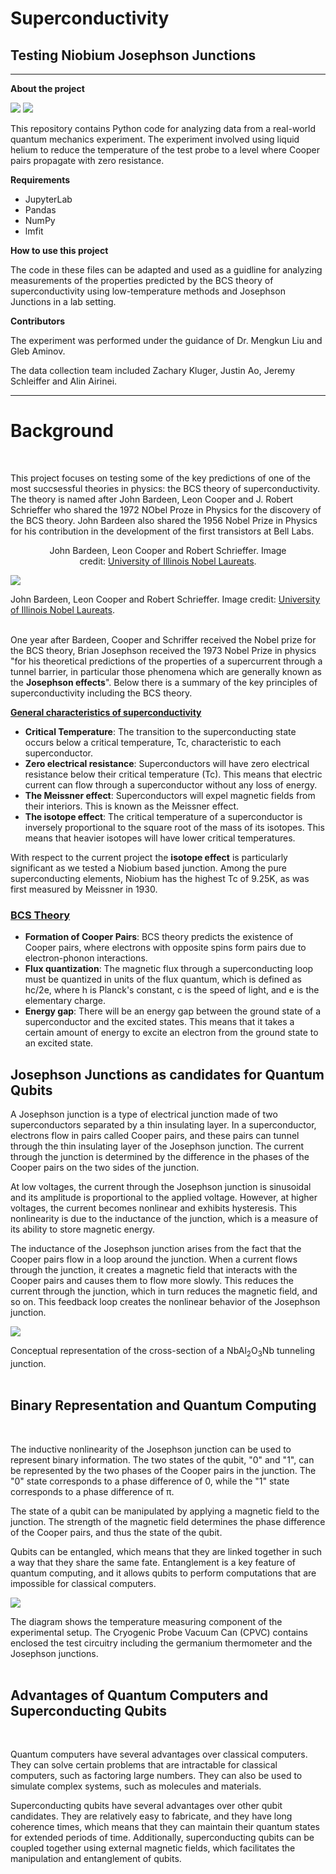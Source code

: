 # Superconductivity

## Testing Niobium Josephson Junctions

---

**About the project**

![](/img/python_icon.png) ![](/img/jupyter_icon.png)

This repository contains Python code for analyzing data from a real-world quantum mechanics experiment. The experiment involved using liquid helium to reduce the temperature of the test probe to a level where Cooper pairs propagate with zero resistance. 

**Requirements**
* JupyterLab
* Pandas
* NumPy
* lmfit

**How to use this project**

The code in these files can be adapted and used as a guidline for analyzing measurements of the properties predicted by the BCS theory of superconductivity using low-temperature methods and Josephson Junctions in a lab setting. 

**Contributors**

The experiment was performed under the guidance of Dr. Mengkun Liu and Gleb Aminov.

The data collection team included Zachary Kluger, Justin Ao, Jeremy Schleiffer and Alin Airinei. 

---

# Background
<br/>     

This project focuses on testing some of the key predictions of one of the most succsessful  theories in physics: the BCS theory of superconductivity. The theory is named after John Bardeen, Leon Cooper and J. Robert Schrieffer who shared the 1972 NObel Proze in Physics for the discovery of the BCS theory. John Bardeen also shared the 1956 Nobel Prize in Physics for his contribution in the development of the first transistors at Bell Labs.   
<div style="text-align: center;">
    <figure class="image">
      <img src="/img/BCS.png" alt="">
      <figcaption>John Bardeen, Leon Cooper and Robert Schrieffer. Image credit: <a href='https://physics.illinois.edu/people/nobel-laureates'>University of Illinois Nobel Laureats</a>.</figcaption>
    </figure>
</div>

![](/img/BCS.png)

<div class='col two caption'>
   John Bardeen, Leon Cooper and Robert Schrieffer. Image credit: <a href='https://physics.illinois.edu/people/nobel-laureates'>University of Illinois Nobel Laureats</a>. 
</div>
<br/>      

One year after Bardeen, Cooper and Schriffer received the Nobel prize for the BCS theory, Brian Josephson received the 1973 Nobel Prize in physics "for his theoretical predictions of the properties of a supercurrent through a tunnel barrier, in particular those phenomena which are generally known as the **Josephson effects**". Below there is a summary of the key principles of superconductivity including the BCS theory. 

**<ins>General characteristics of superconductivity</ins>**
* **Critical Temperature**: The transition to the superconducting state occurs below a critical temperature, Tc, characteristic to each superconductor.
* **Zero electrical resistance**: Superconductors will have zero electrical resistance below their critical temperature (Tc). This means that electric current can flow through a superconductor without any loss of energy.
* **The Meissner effect**: Superconductors will expel magnetic fields from their interiors. This is known as the Meissner effect.
* **The isotope effect**: The critical temperature of a superconductor is inversely proportional to the square root of the mass of its isotopes. This means that heavier isotopes will have lower critical temperatures. 

With respect to the current project the **isotope effect** is particularly significant as we tested a Niobium based junction. Among the pure superconducting elements, Niobium has the highest Tc of 9.25K, as was first measured by Meissner in 1930.

### <ins>BCS Theory</ins>

* **Formation of Cooper Pairs**: BCS theory predicts the existence of Cooper pairs, where electrons with opposite spins form pairs due to electron-phonon interactions.
* **Flux quantization**: The magnetic flux through a superconducting loop must be quantized in units of the flux quantum, which is defined as hc/2e, where h is Planck's constant, c is the speed of light, and e is the elementary charge.
* **Energy gap**: There will be an energy gap between the ground state of a superconductor and the excited states. This means that it takes a certain amount of energy to excite an electron from the ground state to an excited state.


## Josephson Junctions as candidates for Quantum Qubits 

A Josephson junction is a type of electrical junction made of two superconductors separated by a thin insulating layer. In a superconductor, electrons flow in pairs called Cooper pairs, and these pairs can tunnel through the thin insulating layer of the Josephson junction. The current through the junction is determined by the difference in the phases of the Cooper pairs on the two sides of the junction.

At low voltages, the current through the Josephson junction is sinusoidal and its amplitude is proportional to the applied voltage. However, at higher voltages, the current becomes nonlinear and exhibits hysteresis. This nonlinearity is due to the inductance of the junction, which is a measure of its ability to store magnetic energy.

The inductance of the Josephson junction arises from the fact that the Cooper pairs flow in a loop around the junction. When a current flows through the junction, it creates a magnetic field that interacts with the Cooper pairs and causes them to flow more slowly. This reduces the current through the junction, which in turn reduces the magnetic field, and so on. This feedback loop creates the nonlinear behavior of the Josephson junction.  

![](/img/junction.png)

<div class='col two caption'>
    Conceptual representation of the cross-section of a NbAl<sub>2</sub>O<sub>3</sub>Nb tunneling junction.
</div>
<br/>  

## Binary Representation and Quantum Computing 

<br/>
 
The inductive nonlinearity of the Josephson junction can be used to represent binary information. The two states of the qubit, "0" and "1", can be represented by the two phases of the Cooper pairs in the junction. The "0" state corresponds to a phase difference of 0, while the "1" state corresponds to a phase difference of π.

The state of a qubit can be manipulated by applying a magnetic field to the junction. The strength of the magnetic field determines the phase difference of the Cooper pairs, and thus the state of the qubit.

Qubits can be entangled, which means that they are linked together in such a way that they share the same fate. Entanglement is a key feature of quantum computing, and it allows qubits to perform computations that are impossible for classical computers.


![](/img/temp_circ.png)

<div class='col two caption'>
    The diagram shows the temperature measuring component of the experimental setup. The Cryogenic Probe Vacuum Can (CPVC) contains enclosed the test circuitry including the germanium thermometer and the Josephson junctions. 
</div>
<br/>       

## Advantages of Quantum Computers and Superconducting Qubits

<br/>

Quantum computers have several advantages over classical computers. They can solve certain problems that are intractable for classical computers, such as factoring large numbers. They can also be used to simulate complex systems, such as molecules and materials.

Superconducting qubits have several advantages over other qubit candidates. They are relatively easy to fabricate, and they have long coherence times, which means that they can maintain their quantum states for extended periods of time. Additionally, superconducting qubits can be coupled together using external magnetic fields, which facilitates the manipulation and entanglement of qubits.

<br/><br/><br/>



